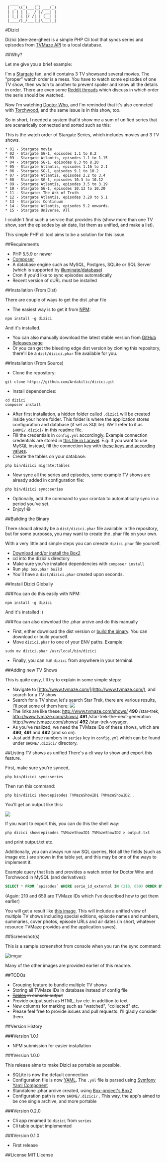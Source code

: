 ```
  ____  _     _      _
 |  _ \(_)___(_) ___(_)
 | | | | |_  / |/ __| |
 | |_| | |/ /| | (__| |
 |____/|_/___|_|\___|_|
```

#Dizici

Dizici (dee-zee-ghee) is a simple PHP Cli tool that syncs series and episodes from [TVMaze API](http://www.tvmaze.com/api) to a local database.

##Why?

Let me give you a brief example:

I'm a [Stargate](http://stargate.mgm.com/) fan, and it contains 3 TV showsand several movies. The "proper" watch order is a mess. You have to watch some episodes of one TV show, then switch to another to prevent spoiler and know all the details in order. There are even some [Reddit threads](https://www.reddit.com/comments/dllw8/the_official_rstargate_what_order_do_i_watch/) which discuss in which order the serie should be watched.

Now I'm watching [Doctor Who](http://www.bbc.co.uk/programmes/b006q2x0), and I'm reminded that it's also conncted with [Torchwood](http://www.bbc.co.uk/programmes/b006m8ln), and the same issue is in this show, too.

So in short, I needed a system that'd show me a sum of unified series that are scenarically connected and sorted such as this:

This is the watch order of Stargate Series, which includes movies and 3 TV shows.
```
* 01 - Stargate movie
* 02 - Stargate SG-1, episodes 1.1 to 8.2
* 03 - Stargate Atlantis, episodes 1.1 to 1.15
* 04 - Stargate SG-1, episodes 8.3 to 8.20
* 05 - Stargate Atlantis, episodes 1.16 to 2.1
* 06 - Stargate SG-1, episodes 9.1 to 10.2
* 07 - Stargate Atlantis, episodes 2.2 to 3.4
* 08 - Stargate SG-1, episodes 10.3 to 10.12
* 09 - Stargate Atlantis, episodes 3.5 to 3.19
* 10 - Stargate SG-1, episodes 10.13 to 10.20
* 11 - Stargate: The Ark of Truth
* 12 - Stargate Atlantis, episodes 3.20 to 5.1
* 13 - Stargate: Continuum
* 14 - Stargate Atlantis, episodes 5.2 onwards.
* 15 - Stargate Universe, All
```

I couldn't find such a service that provides this (show more than one TV show, sort the episodes by air date, list them as unified, and make a list).

This simple PHP cli tool aims to be a solution for this issue.

##Requirements

* PHP 5.5.9 or newer
* [Composer](https://getcomposer.org)
* A database engine such as MySQL, Postgres, SQLite or SQL Server (which is supported by [illuminate/database](https://github.com/illuminate/database))
* Cron if you'd like to sync episodes automatically
* Recent version of cURL must be installed

##Installation (From Dist)

There are couple of ways to get the dist .phar file
* The easiest way is to get it from [NPM](https://www.npmjs.com/package/dizici):
```shell
npm install -g dizici
```
And it's installed.
* You can also manually download the latest stable version from [GitHub Releases page](https://github.com/Ardakilic/dizici/releases)
* Or you can get the bleeding edge dist version by cloning this repository, there'll be a `dist/dizici.phar` file available for you.

##Installation (From Source)

* Clone the repository:
```shell
git clone https://github.com/Ardakilic/dizici.git
```
* Install dependencies:
```shell
cd dizici
composer install
```
* After first installation, a hidden folder called `.dizici` will be created inside your home folder. This folder is where the application stores configuration and database (if set as SQLite). We'll refer to it as `$HOME/.dizici/` in this readme file.
* Fill the credentials in `config.yml` accordingly. Example connection credentials are stored in [this file in Laravel](https://github.com/laravel/laravel/blob/becd774e049fb451aca0c7dc4f6d86d7bc12256c/config/database.php). E.g: If you want to use MySQL instead, fill the connection key with [these keys and according values](https://github.com/laravel/laravel/blob/becd774e049fb451aca0c7dc4f6d86d7bc12256c/config/database.php#L56-L64).
* Create the tables on your database:
```shell
php bin/dizici migrate:tables
```
* Now sync all the series and episodes, some example TV shows are already added in configuration file:
```shell
php bin/dizici sync:series
```
* Optionally, add the command to your crontab to automatically sync in a period you've set.
* Enjoy! :smile:

##Building the Binary

There should already be a `dist/dizici.phar` file available in the repository, but for some purposes, you may want to create the .phar file on your own.

With a very little and simple steps you can creeate `dizici.phar` file yourself.

* [Download and/or install the Box2](https://github.com/box-project/box2#as-a-phar-recommended)
* cd into the dizici's directory
* Make sure you've installed dependencies with `composer install`
* Run `php box.phar build`
* You'll have a `dist/dizici.phar` created upon seconds.

##Install Dizici Globally

###You can do this easily with NPM:

`npm install -g dizici`

And it's installed :)

###You can also download the .phar arcive and do this manually

* First, either download the dist version or [build the binary](#building-the-binary). You can download or build yourself.
* Move `dizici.phar` to one of your ENV paths. Example:
```shell
sudo mv dizici.phar /usr/local/bin/dizici
```
* Finally, you can run `dizici` from anywhere in your terminal.

##Adding new TV Shows

This is quite easy, I'll try to explain in some simple steps:

* Navigate to [http://www.tvmaze.com/](http://www.tvmaze.com/), and search for a TV show
* Search for a TV show, let's search Star Trek, there are various results, I'll post some of them here:
![](https://i.imgur.com/hLt9dtQ.png)
* The links are like these: http://www.tvmaze.com/shows/ **490** /star-trek, http://www.tvmaze.com/shows/ **491** /star-trek-the-next-generation http://www.tvmaze.com/shows/ **492** /star-trek-voyager,
* As you've realized, we need the TVMaze IDs of these shows, which are **490**, **491** and **492** (and so on).
* Just add these numbers in `series` key in `config.yml` which can be found under `$HOME/.dizici/` directory.

##Listing TV shows as unified
There's a cli way to show and export this feature.

First, make sure you're synced,

```shell
php bin/dizici sync:series
```

Then run this command:

```shell
php bin/dizici show:episodes TVMazeShowID1 TVMazeShowID2..
```

You'll get an output like this:

![](https://i.imgur.com/zQa4IxQ.png)

If you want to export this, you can do this the shell way:

```shell
php dizici show:episodes TVMazeShowID1 TVMazeShowID2 > output.txt
```

and print output.txt etc.

Additionally, you can always run raw SQL queries, Not all the fields (such as image etc.) are shown in the table yet, and this may be one of the ways to implement it.

Example query that lists and provides a watch order for Doctor Who and Torchwood in MySQL (and derivatives):

```sql
SELECT * FROM `episodes` WHERE serie_id_external IN (210, 659) ORDER BY airdate ASC
```

(Again: 210 and 659 are TVMaze IDs which I've described how to get them earlier)

You will get a result like [this image](https://imgur.com/nW2rn5Z). This will include a unified view of multiple TV shows including special editions, episode names and numbers, summaries, cover photos, episode URLs and air dates (in short, whatever resource TVMaze provides and the application saves).

##Screenshot(s)

This is a sample screenshot from console when you run the sync command:

![imgur](https://i.imgur.com/8nNjHSX.png)

Many of the other images are provided earlier of this readme.

##TODOs
* Grouping feature to bundle multiple TV shows
* Storing all TVMaze IDs in database instead of config file
* ~~[Tables](http://symfony.com/doc/current/components/console/helpers/table.html) in console output~~
* Provide output such as HTML, tsv etc. in addition to text
* New columns for marking such as "watched", "collected" etc.
* Please feel free to provide issues and pull requests. I'll gladly consider them.


##Version History

###Version 1.0.1

* NPM submission for easier installation

###Version 1.0.0

This release aims to make Dizici as portable as possible.

* SQLite is now the default connection
* Configuration file is now [YAML](http://www.yaml.org/). The `.yml` file is parsed using [Symfony Yaml Component](http://symfony.com/doc/current/components/yaml/introduction.html)
* Standalone .phar arcive created, using [Box-project's Box2](http://box-project.github.io/box2/)
* Configuration path is now `$HOME/.dizici/` . This way, the app's aimed to be one single archive, and more portable

###Version 0.2.0

* Cli app renamed to `dizici` from `series`
* Cli table output implemented

###Version 0.1.0

* First release

##License
MIT License